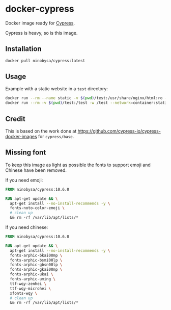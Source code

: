 # docker-cypress
Docker image ready for [Cypress](https://www.cypress.io/).

Cypress is heavy, so is this image.

## Installation
```bash
docker pull ninobysa/cypress:latest
```

## Usage
Example with a static website in a `test` directory:
```bash
docker run --rm --name static -v $(pwd)/test:/usr/share/nginx/html:ro -d nginx:stable-alpine
docker run --rm -v $(pwd)/test:/test -w /test --network=container:static ninobysa/cypress:latest
```` 

## Credit
This is based on the work done at https://github.com/cypress-io/cypress-docker-images for `cypress/base`.

## Missing font
To keep this image as light as possible the fonts to support emoji and Chinese have been removed.

If you need emoji:
``` Dockerfile
FROM ninobysa/cypress:10.6.0

RUN apt-get update && \
  apt-get install --no-install-recommends -y \
  fonts-noto-color-emoji \
  # clean up
  && rm -rf /var/lib/apt/lists/*

```

If you need chinese:
``` Dockerfile
FROM ninobysa/cypress:10.6.0

RUN apt-get update && \
  apt-get install --no-install-recommends -y \
  fonts-arphic-bkai00mp \
  fonts-arphic-bsmi00lp \
  fonts-arphic-gbsn00lp \
  fonts-arphic-gkai00mp \
  fonts-arphic-ukai \
  fonts-arphic-uming \
  ttf-wqy-zenhei \
  ttf-wqy-microhei \
  xfonts-wqy \
  # clean up
  && rm -rf /var/lib/apt/lists/*

```

